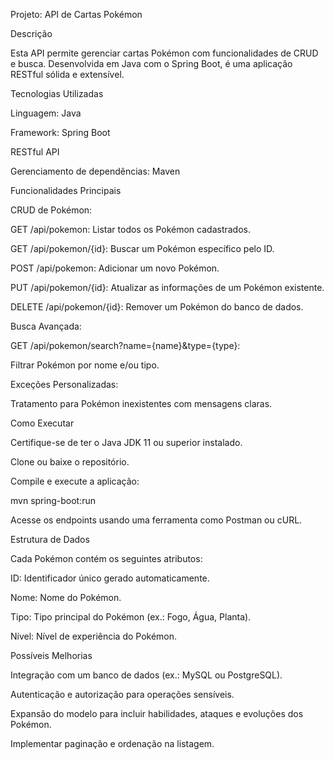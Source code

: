 Projeto: API de Cartas Pokémon

Descrição

Esta API permite gerenciar cartas Pokémon com funcionalidades de CRUD e busca. Desenvolvida em Java com o Spring Boot, é uma aplicação RESTful sólida e extensível.

Tecnologias Utilizadas

Linguagem: Java

Framework: Spring Boot

RESTful API

Gerenciamento de dependências: Maven

Funcionalidades Principais

CRUD de Pokémon:

GET /api/pokemon: Listar todos os Pokémon cadastrados.

GET /api/pokemon/{id}: Buscar um Pokémon específico pelo ID.

POST /api/pokemon: Adicionar um novo Pokémon.

PUT /api/pokemon/{id}: Atualizar as informações de um Pokémon existente.

DELETE /api/pokemon/{id}: Remover um Pokémon do banco de dados.

Busca Avançada:

GET /api/pokemon/search?name={name}&type={type}:

Filtrar Pokémon por nome e/ou tipo.

Exceções Personalizadas:

Tratamento para Pokémon inexistentes com mensagens claras.

Como Executar

Certifique-se de ter o Java JDK 11 ou superior instalado.

Clone ou baixe o repositório.

Compile e execute a aplicação:

mvn spring-boot:run

Acesse os endpoints usando uma ferramenta como Postman ou cURL.

Estrutura de Dados

Cada Pokémon contém os seguintes atributos:

ID: Identificador único gerado automaticamente.

Nome: Nome do Pokémon.

Tipo: Tipo principal do Pokémon (ex.: Fogo, Água, Planta).

Nível: Nível de experiência do Pokémon.

Possíveis Melhorias

Integração com um banco de dados (ex.: MySQL ou PostgreSQL).

Autenticação e autorização para operações sensíveis.

Expansão do modelo para incluir habilidades, ataques e evoluções dos Pokémon.

Implementar paginação e ordenação na listagem.



